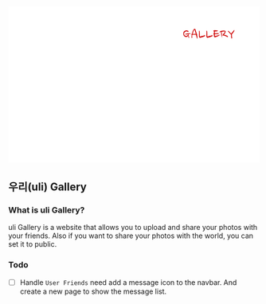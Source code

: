 <div align="center">
  <img src="./logo/uli-dark.svg" alt="uli gallery" />
</div>

## 우리(uli) Gallery

### What is uli Gallery?

uli Gallery is a website that allows you to upload and share your photos with your friends. Also if you want to share your photos with the world, you can set it to public.


### Todo

- [ ] Handle `User Friends` need add a message icon to the navbar. And create a new page to show the message list.
